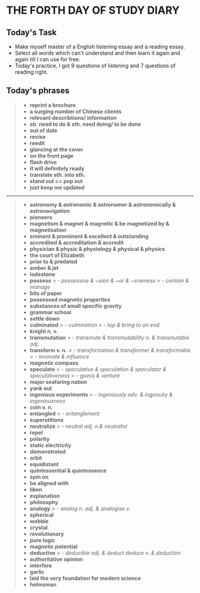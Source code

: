 # **THE FORTH DAY OF STUDY DIARY**

## **Today's Task**
- Make myself master of a English listening essay and a reading essay.
- Select all words which can't understand and then learn it again and again till I can use for free.
- Today's practice, I got 9 questions of listening and 7 questions of reading right. 

## **Today's phrases**

>- **reprint a brochure**
>- **a surging number of Chinese clients**
>- **relevant describtions/ information**
>- **sb. need to do & sth. need doing/ to be done**
>- **out of date**
>- **revise**
>- **reedit**
>- **glancing at the cover**
>- **on the front page**
>- **flash drive**
>- **it will definitely ready**
>- **translate sth. into sth.**
>- **stand out == pop out**
>- **just keep me updated**

---

>- **astronomy & astronomic & astronomer & astronomically & astronavigation**
>- **pioneers**
>- **magnetism & magnet & magnetic & be magnetized by & magnetisation**
>- **eminent & prominent & excellent & outstanding**
>- **accredited & accreditation & accredit**
>- **physician & physic & physiology & physical & physics**
>- **the court of Elizabeth**
>- **prior to & predated**
>- **amber & jet**
>- **lodestone**
>- **possess**
    >   - *possessive & ~sion & ~or & ~siveness*
    >   - *contain & manage*
>- **bits of paper**
>- **possessed magnetic properties**
>- **substances of small specific gravity**
>- **grammar school**
>- **settle down**
>- **culminated**
    >   - *culmination*
    >   - *top & bring to an end*
>- **knight n. v.**
>- **transmutation**
    >   - *transmute & transmutability n. & transmutable adj.*
>- **transform v. n.**
    >   - *transformation & transformer & transformable*
    >   - *innovate & influence*
>- **magnetic compass**
>- **speculate**
    >   - *speculative & speculation & speculator & speculativeness*
        >   - *guess & venture*
>- **major seafaring nation**
>- **yank out**
>- **ingenious experiments**
    >   - *ingeniously adv. & ingenuity & ingeniousness*
>- **coin v. n.**
>- **entangled**
    >   - *entanglement*
>- **superstitions**
>- **neutralize**
    >   - *neutral adj. n.& neutralist*
>- **repel**
>- **polarity**
>- **static electricity**
>- **demonstrated**
>- **orbit**
>- **equidistant**
>- **quintessential & quintessence**
>- **spin on**
>- **be aligned with**
>- **liken**
>- **explanation**
>- **philosophy**
>- **analogy**
    >   - *analog n. adj. & analogise v.*
>- **spherical**
>- **wobble**
>- **crystal**
>- **revolutionary**
>- **pure logic**
>- **magnetic potential**
>- **deductive**
    >   - *deducible adj. & deduct deduce v. & deduction*
>- **authoritative opinion**
>- **interfere**
>- **garlic**
>- **laid the very foundation for modern science**
>- **helmsman**